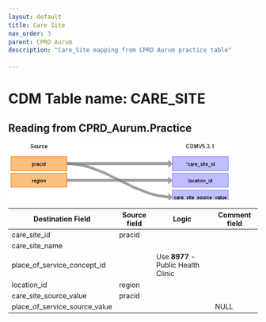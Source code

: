 ```yaml
---
layout: default
title: Care Site
nav_order: 3
parent: CPRD Aurum
description: "Care_Site mapping from CPRD Aurum practice table"

---
```


# CDM Table name: CARE_SITE

## Reading from CPRD_Aurum.Practice

![](images/care_site.png)

| Destination Field | Source field | Logic | Comment field |
| --- | --- | --- | --- |
| care_site_id | pracid |  |  |
| care_site_name |  |  |  |
| place_of_service_concept_id |  | Use **8977** - Public Health Clinic |  |
| location_id | region |  |  |
| care_site_source_value | pracid |  |  |
| place_of_service_source_value |  |  | NULL |